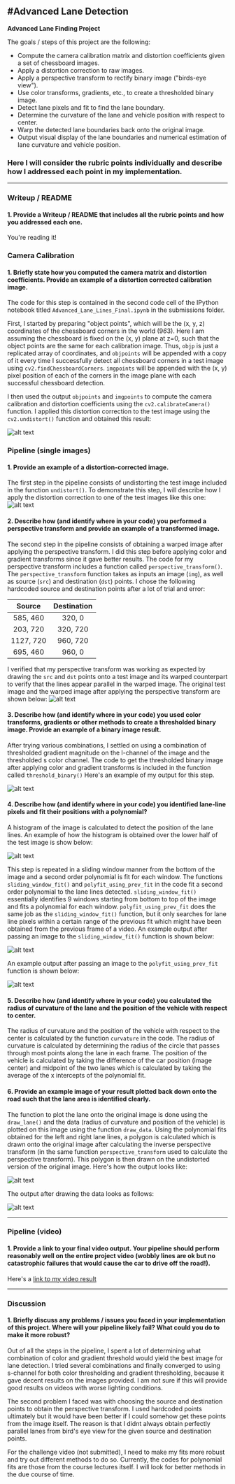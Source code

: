 #**Advanced Lane Detection**
---

**Advanced Lane Finding Project**

The goals / steps of this project are the following:

* Compute the camera calibration matrix and distortion coefficients given a set of chessboard images.
* Apply a distortion correction to raw images.
* Apply a perspective transform to rectify binary image ("birds-eye view").
* Use color transforms, gradients, etc., to create a thresholded binary image.
* Detect lane pixels and fit to find the lane boundary.
* Determine the curvature of the lane and vehicle position with respect to center.
* Warp the detected lane boundaries back onto the original image.
* Output visual display of the lane boundaries and numerical estimation of lane curvature and vehicle position.

[//]: # (Image References)

[image1]: ./output_images/undistorted_image.jpg "Undistorted"
[image2]: ./output_images/undistorted_test_image.jpg "Undistorted test image"
[image3]: ./output_images/warped_test_image.jpg "Warp test image"
[image4]: ./output_images/thresholded_binary_test_image.jpg "Thresholded binary image"
[image5]: ./output_images/historgram.jpg "Histogram"
[image6]: ./output_images/fit_polynomial.jpg "Polynomial fit"
[image7]: ./output_images/fit_polynomial_2.jpg "Polynomial fit using previous fit"
[image8]: ./output_images/Lanes_drawn.jpg "Image with lane drawn"
[image9]: ./output_images/Lanes_drawn_with_data.jpg "Image with lane and the data drawn"
[video1]: ./project_video_output_final.mp4 "Video"


### Here I will consider the rubric points individually and describe how I addressed each point in my implementation.  

---

### Writeup / README

#### 1. Provide a Writeup / README that includes all the rubric points and how you addressed each one.  
You're reading it!

### Camera Calibration

#### 1. Briefly state how you computed the camera matrix and distortion coefficients. Provide an example of a distortion corrected calibration image.

The code for this step is contained in the second code cell of the IPython notebook titled `Advanced_Lane_Lines_Final.ipynb` in the submissions folder.

First, I started by preparing "object points", which will be the (x, y, z) coordinates of the chessboard corners in the world (9*6*3). Here I am assuming the chessboard is fixed on the (x, y) plane at z=0, such that the object points are the same for each calibration image.  Thus, `objp` is just a replicated array of coordinates, and `objpoints` will be appended with a copy of it every time I successfully detect all chessboard corners in a test image using `cv2.findChessboardCorners`.  `imgpoints` will be appended with the (x, y) pixel position of each of the corners in the image plane with each successful chessboard detection.  

I then used the output `objpoints` and `imgpoints` to compute the camera calibration and distortion coefficients using the `cv2.calibrateCamera()` function.  I applied this distortion correction to the test image using the `cv2.undistort()` function and obtained this result: 

![alt text][image1]

### Pipeline (single images)

#### 1. Provide an example of a distortion-corrected image.
The first step in the pipeline consists of undistorting the test image included in the function `undistort()`. To demonstrate this step, I will describe how I apply the distortion correction to one of the test images like this one:
![alt text][image2]

#### 2. Describe how (and identify where in your code) you performed a perspective transform and provide an example of a transformed image.

The second step in the pipeline consists of obtaining a warped image after applying the perspective transform. I did this step before applying color and gradient transforms since it gave better results.
The code for my perspective transform includes a function called `perspective_transform()`.  The `perspective_transform` function takes as inputs an image (`img`), as well as source (`src`) and destination (`dst`) points.  I chose the following hardcoded source and destination points after a lot of trial and error:

| Source        | Destination   | 
|:-------------:|:-------------:| 
| 585, 460      | 320, 0        | 
| 203, 720      | 320, 720      |
| 1127, 720     | 960, 720      |
| 695, 460      | 960, 0        |

I verified that my perspective transform was working as expected by drawing the `src` and `dst` points onto a test image and its warped counterpart to verify that the lines appear parallel in the warped image. The original test image and the warped image after applying the perspective transform are shown below:
![alt text][image3]

#### 3. Describe how (and identify where in your code) you used color transforms, gradients or other methods to create a thresholded binary image.  Provide an example of a binary image result.

After trying various combinations, I settled on using a combination of thresholded gradient magnitude on the l-channel of the image and the thresholded s color channel. The code to get the thresholded binary image after applying color and gradient transforms is included in the function called `threshold_binary()` 
Here's an example of my output for this step.  

![alt text][image4]


#### 4. Describe how (and identify where in your code) you identified lane-line pixels and fit their positions with a polynomial?

A histogram of the image is calculated to detect the position of the lane lines. An example of how the histogram is obtained over the lower half of the test image is show below:

![alt text][image5]

This step is repeated in a sliding window manner from the bottom of the image and a second order polynomial is fit for each window. The functions `sliding_window_fit()` and `polyfit_using_prev_fit` in the code fit a second order polynomial to the lane lines detected. `sliding_window_fit()` essentially identifies 9 windows starting from bottom to top of the image and fits a polynomial for each window. `polyfit_using_prev_fit` does the same job as the `sliding_window_fit()` function, but it only searches for lane line pixels within a certain range of the previous fit which might have been obtained from the previous frame of a video.  An example output after passing an image to the `sliding_window_fit()` function is shown below:

![alt text][image6]

An example output after passing an image to the `polyfit_using_prev_fit`  function is shown below:

![alt text][image7]

#### 5. Describe how (and identify where in your code) you calculated the radius of curvature of the lane and the position of the vehicle with respect to center.

The radius of curvature and the position of the vehicle with respect to the center is calculated by the function `curvature` in the code. The radius of curvature is calculated by determining the radius of the circle that passes through most points along the lane in each frame. The position of the vehicle is calculated by taking the difference of the car position (image center) and midpoint of the two lanes which is calculated by taking the average of the x intercepts of the polynomial fit. 

#### 6. Provide an example image of your result plotted back down onto the road such that the lane area is identified clearly.

The function to plot the lane onto the original image is done using the `draw_lane()` and the data (radius of curvature and position of the vehicle) is plotted on this image using the function `draw_data`. Using the polynomial fits obtained for the left and right lane lines, a polygon is calculated which is drawn onto the original image after calculating the inverse perspective transform (in the same function `perspective_transform` used to calculate the perspective transform). This polygon is then drawn on the undistorted version of the original image. Here's how the output looks like:

![alt text][image8]

The output after drawing the data looks as follows:

![alt text][image9]

---

### Pipeline (video)

#### 1. Provide a link to your final video output.  Your pipeline should perform reasonably well on the entire project video (wobbly lines are ok but no catastrophic failures that would cause the car to drive off the road!).

Here's a [link to my video result](./project_video_output_final.mp4)

---

### Discussion

#### 1. Briefly discuss any problems / issues you faced in your implementation of this project.  Where will your pipeline likely fail?  What could you do to make it more robust?

Out of all the steps in the pipeline, I spent a lot of determining what combination of color and gradient threshold would yield the best image for lane detection. I tried several combinations and finally converged to using s-channel for both color thresholding and gradient thresholding, because it gave decent results on the images provided. I am not sure if this will provide good results on videos with worse lighting conditions.

The second problem I faced was with choosing the  source and destination points to obtain the perspective transform. I used hardcoded points ultimately but it would have been better if I could somehow get these points from the image itself. The reason is that I didnt always obtain perfectly parallel lanes from bird's eye view for the given source and destination points. 

For the challenge video (not submitted), I need to make my fits more robust and try out different methods to do so. Currently, the codes for polynomial fits are those from the course lectures itself. I will look for better methods in the due course of time. 


